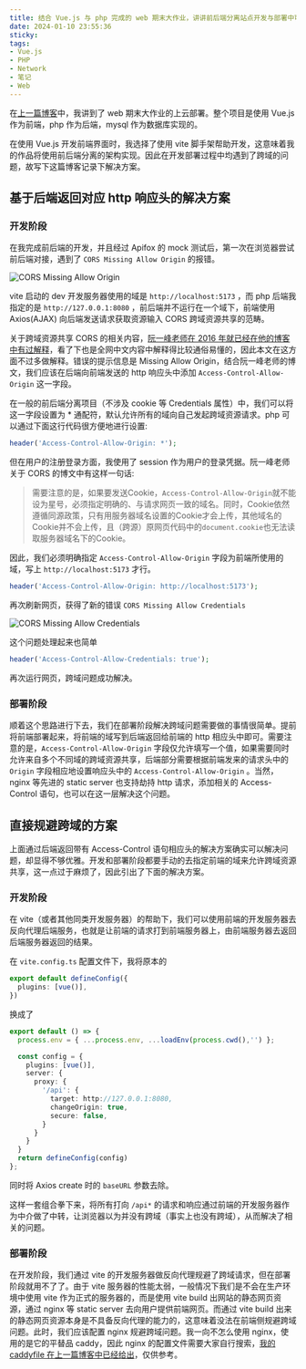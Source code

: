 ```yaml
---
title: 结合 Vue.js 与 php 完成的 web 期末大作业，讲讲前后端分离站点开发与部署中可能遇到的 CORS 跨域问题
date: 2024-01-10 23:55:36
sticky:
tags:
- Vue.js
- PHP
- Network
- 笔记
- Web
---
```


在[上一篇博客](/2023/12/27/php-and-vuejs-project-deploy-on-caddy/)中，我讲到了 web 期末大作业的上云部署。整个项目是使用 Vue.js 作为前端，php 作为后端，mysql 作为数据库实现的。

在使用 Vue.js 开发前端界面时，我选择了使用 vite 脚手架帮助开发，这意味着我的作品将使用前后端分离的架构实现。因此在开发部署过程中均遇到了跨域的问题，故写下这篇博客记录下解决方案。

## 基于后端返回对应 http 响应头的解决方案

### 开发阶段

在我完成前后端的开发，并且经过 Apifox 的 mock 测试后，第一次在浏览器尝试前后端对接，遇到了 `CORS Missing Allow Origin` 的报错。

![CORS Missing Allow Origin](https://r2-reverse.5435486.xyz/uploads/2024/08/12/659ec607c69af.webp)

vite 启动的 dev 开发服务器使用的域是 `http://localhost:5173` ，而 php 后端我指定的是 `http://127.0.0.1:8080` ，前后端并不运行在一个域下，前端使用 Axios(AJAX) 向后端发送请求获取资源输入 CORS 跨域资源共享的范畴。

关于跨域资源共享 CORS 的相关内容，[阮一峰老师在 2016 年就已经在他的博客中有过解释](https://www.ruanyifeng.com/blog/2016/04/cors.html)，看了下也是全网中文内容中解释得比较通俗易懂的，因此本文在这方面不过多做解释。错误的提示信息是 Missing Allow Origin，结合阮一峰老师的博文，我们应该在后端向前端发送的 http 响应头中添加 `Access-Control-Allow-Origin` 这一字段。

在一般的前后端分离项目（不涉及 cookie 等 Credentials 属性）中，我们可以将这一字段设置为 * 通配符，默认允许所有的域向自己发起跨域资源请求。php 可以通过下面这行代码很方便地进行设置:

```php
header('Access-Control-Allow-Origin: *');
```

但在用户的注册登录方面，我使用了 session 作为用户的登录凭据。阮一峰老师关于 CORS 的博文中有这样一句话:

> 需要注意的是，如果要发送Cookie，`Access-Control-Allow-Origin`就不能设为星号，必须指定明确的、与请求网页一致的域名。同时，Cookie依然遵循同源政策，只有用服务器域名设置的Cookie才会上传，其他域名的Cookie并不会上传，且（跨源）原网页代码中的`document.cookie`也无法读取服务器域名下的Cookie。

因此，我们必须明确指定 `Access-Control-Allow-Origin` 字段为前端所使用的域，写上 `http://localhost:5173` 才行。

```php
header('Access-Control-Allow-Origin: http://localhost:5173');
```

再次刷新网页，获得了新的错误 `CORS Missing Allow Credentials`

![CORS Missing Allow Credentials](https://r2-reverse.5435486.xyz/uploads/2024/08/12/659ec95acc0bc.webp)

这个问题处理起来也简单

```php
header('Access-Control-Allow-Credentials: true');
```

再次运行网页，跨域问题成功解决。

### 部署阶段

顺着这个思路进行下去，我们在部署阶段解决跨域问题需要做的事情很简单。提前将前端部署起来，将前端的域写到后端返回给前端的 http 相应头中即可。需要注意的是，`Access-Control-Allow-Origin` 字段仅允许填写一个值，如果需要同时允许来自多个不同域的跨域资源共享，后端部分需要根据前端发来的请求头中的 `Origin` 字段相应地设置响应头中的 `Access-Control-Allow-Origin` 。当然，nginx 等先进的 static server 也支持劫持 http 请求，添加相关的 Access-Control 语句，也可以在这一层解决这个问题。

## 直接规避跨域的方案

上面通过后端返回带有 Access-Control 语句相应头的解决方案确实可以解决问题，却显得不够优雅。开发和部署阶段都要手动的去指定前端的域来允许跨域资源共享，这一点过于麻烦了，因此引出了下面的解决方案。

### 开发阶段

在 vite（或者其他同类开发服务器）的帮助下，我们可以使用前端的开发服务器去反向代理后端服务，也就是让前端的请求打到前端服务器上，由前端服务器去返回后端服务器返回的结果。

在 `vite.config.ts` 配置文件下，我将原本的

```typescript
export default defineConfig({
  plugins: [vue()],
})
```

换成了

```typescript
export default () => {
  process.env = { ...process.env, ...loadEnv(process.cwd(),'') };

  const config = {
    plugins: [vue()],
    server: {
      proxy: {
        '/api': {
          target: http://127.0.0.1:8080,
          changeOrigin: true,
          secure: false,
        }
      }
    }
  }
  return defineConfig(config)
};
```

同时将 Axios create 时的 `baseURL` 参数去除。

这样一套组合拳下来，将所有打向 `/api*` 的请求和响应通过前端的开发服务器作为中介做了中转，让浏览器以为并没有跨域（事实上也没有跨域），从而解决了相关的问题。

### 部署阶段

在开发阶段，我们通过 vite 的开发服务器做反向代理规避了跨域请求，但在部署阶段就用不了了。由于 vite 服务器的性能太弱，一般情况下我们是不会在生产环境中使用 vite 作为正式的服务器的，而是使用 vite build 出网站的静态网页资源，通过 nginx 等 static server 去向用户提供前端网页。而通过 vite build 出来的静态网页资源本身是不具备反向代理的能力的，这意味着没法在前端侧规避跨域问题。此时，我们应该配置 nginx 规避跨域问题。我一向不怎么使用 nginx，使用的是它的平替品 caddy，因此 nginx 的配置文件需要大家自行搜索，[我的 caddyfile 在上一篇博客中已经给出](https://zhul.in/2023/12/27/php-and-vuejs-project-deploy-on-caddy/#Caddy-%E9%85%8D%E7%BD%AE)，仅供参考。
